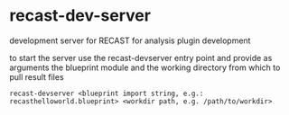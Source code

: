 # recast-dev-server
development server for RECAST for analysis plugin development

to start the server use the recast-devserver entry point and provide as arguments the blueprint module and the working directory from which to pull result files

    recast-devserver <blueprint import string, e.g.: recasthelloworld.blueprint> <workdir path, e.g. /path/to/workdir>
